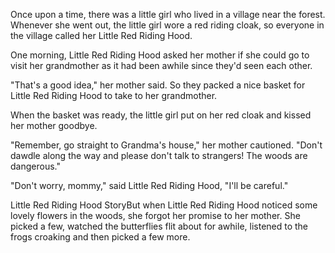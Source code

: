 Once upon a time, there was a little girl who lived in a village near the forest.  Whenever she went out, the little girl wore a red riding cloak, so everyone in the village called her Little Red Riding Hood.

One morning, Little Red Riding Hood asked her mother if she could go to visit her grandmother as it had been awhile since they'd seen each other.

"That's a good idea," her mother said.  So they packed a nice basket for Little Red Riding Hood to take to her grandmother.

When the basket was ready, the little girl put on her red cloak and kissed her mother goodbye.

"Remember, go straight to Grandma's house," her mother cautioned.  "Don't dawdle along the way and please don't talk to strangers!  The woods are dangerous."

"Don't worry, mommy," said Little Red Riding Hood, "I'll be careful."

Little Red Riding Hood StoryBut when Little Red Riding Hood noticed some lovely flowers in the woods, she forgot her promise to her mother.  She picked a few, watched the butterflies flit about for awhile, listened to the frogs croaking and then picked a few more. 
